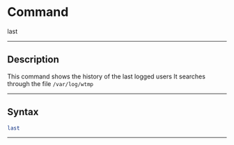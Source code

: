 # Command
last

---

## Description
This command shows the history of the last logged users 
It searches through the file `/var/log/wtmp`

---

## Syntax
```bash
last
```

---
